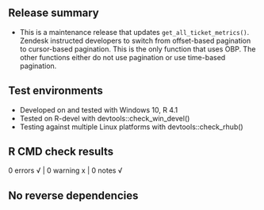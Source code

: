 ## Release summary

* This is a maintenance release that updates `get_all_ticket_metrics()`. Zendesk
instructed developers to switch from offset-based pagination to cursor-based
pagination. This is the only function that uses OBP. The other functions either
do not use pagination or use time-based pagination.


## Test environments

* Developed on and tested with Windows 10, R 4.1
* Tested on R-devel with devtools::check_win_devel()
* Testing against multiple Linux platforms with devtools::check_rhub()


## R CMD check results
0 errors √ | 0 warning x | 0 notes √

## No reverse dependencies
